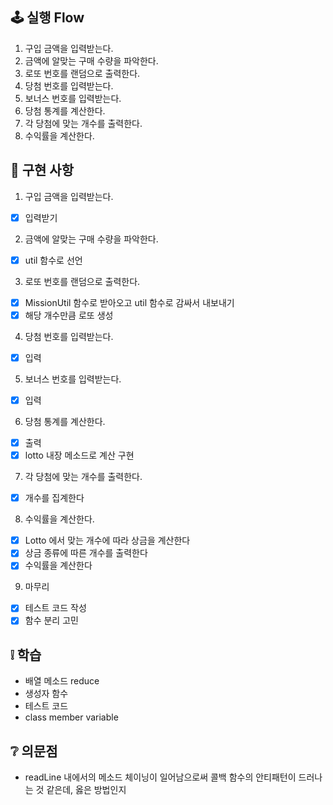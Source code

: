 ## 🕹 실행 Flow

1. 구입 금액을 입력받는다.
2. 금액에 알맞는 구매 수량을 파악한다.
3. 로또 번호를 랜덤으로 출력한다.
4. 당첨 번호를 입력받는다.
5. 보너스 번호를 입력받는다.
6. 당첨 통계를 계산한다.
7. 각 당첨에 맞는 개수를 출력한다.
8. 수익률을 계산한다.

## 🛒 구현 사항

1. 구입 금액을 입력받는다.

- [x] 입력받기

2. 금액에 알맞는 구매 수량을 파악한다.

- [x] util 함수로 선언

3. 로또 번호를 랜덤으로 출력한다.

- [x] MissionUtil 함수로 받아오고 util 함수로 감싸서 내보내기
- [x] 해당 개수만큼 로또 생성

4. 당첨 번호를 입력받는다.

- [x] 입력

5. 보너스 번호를 입력받는다.

- [x] 입력

6. 당첨 통계를 계산한다.

- [x] 출력
- [x] lotto 내장 메소드로 계산 구현

7. 각 당첨에 맞는 개수를 출력한다.

- [x] 개수를 집계한다

8. 수익률을 계산한다.

- [x] Lotto 에서 맞는 개수에 따라 상금을 계산한다
- [x] 상금 종류에 따른 개수를 출력한다
- [x] 수익률을 계산한다

9. 마무리

- [x] 테스트 코드 작성
- [x] 함수 분리 고민

## ❕ 학습

- 배열 메소드 reduce
- 생성자 함수
- 테스트 코드
- class member variable

## ❔ 의문점

- readLine 내에서의 메소드 체이닝이 일어남으로써 콜백 함수의 안티패턴이 드러나는 것 같은데, 옳은 방법인지
